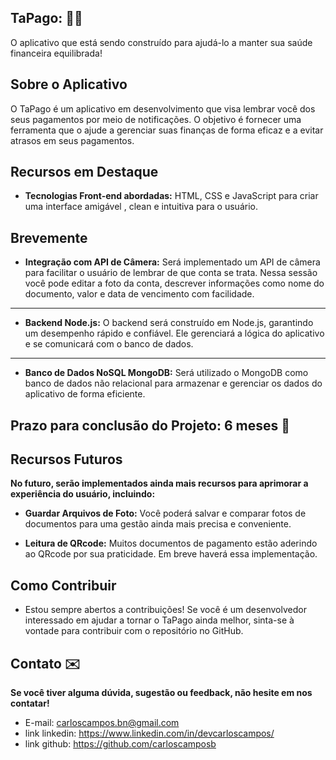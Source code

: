  ## TaPago: 📃💸
  O aplicativo que está sendo construído para ajudá-lo a manter sua saúde financeira equilibrada!


## Sobre o Aplicativo

O TaPago é um aplicativo em desenvolvimento que visa lembrar você dos seus pagamentos por meio de notificações. O objetivo é fornecer uma ferramenta que o ajude a gerenciar suas finanças de forma eficaz e a evitar atrasos em seus pagamentos.


## Recursos em Destaque

* **Tecnologias Front-end abordadas:** HTML, CSS e JavaScript para criar uma interface amigável , clean e intuitiva para o usuário.



## Brevemente 

* **Integração com API de Câmera:** Será implementado um API de câmera para facilitar o usuário de lembrar de que conta se trata. Nessa sessão você pode editar a foto da conta, descrever informações como nome do documento, valor e data de vencimento com facilidade.
---
* **Backend Node.js:** O backend será construído em Node.js, garantindo um desempenho rápido e confiável. Ele gerenciará a lógica do aplicativo e se comunicará com o banco de dados.
---
* **Banco de Dados NoSQL MongoDB:** Será utilizado o MongoDB como banco de dados não relacional para armazenar e gerenciar os dados do aplicativo de forma eficiente.


## Prazo para conclusão do Projeto: 6 meses 📆

## Recursos Futuros
**No futuro, serão implementados ainda mais recursos para aprimorar a experiência do usuário, incluindo:**

* **Guardar Arquivos de Foto:** Você poderá salvar e comparar fotos de documentos para uma gestão ainda mais precisa e conveniente.

* **Leitura de QRcode:** Muitos documentos de pagamento estão aderindo ao QRcode por sua praticidade. Em breve haverá essa implementação.

## Como Contribuir
* Estou sempre abertos a contribuições! Se você é um desenvolvedor interessado em ajudar a tornar o TaPago ainda melhor, sinta-se à vontade para contribuir com o repositório no GitHub.


## Contato ✉️
**Se você tiver alguma dúvida, sugestão ou feedback, não hesite em nos contatar!**

* E-mail: carloscampos.bn@gmail.com
* link linkedin: https://www.linkedin.com/in/devcarloscampos/
* link github: https://github.com/carloscamposb



